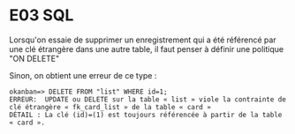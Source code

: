 # E03 SQL

Lorsqu'on essaie de supprimer un enregistrement qui a été référencé par une clé étrangère dans une autre table, il faut penser à définir une politique "ON DELETE"

Sinon, on obtient une erreur de ce type : 
```
okanban=> DELETE FROM "list" WHERE id=1;
ERREUR:  UPDATE ou DELETE sur la table « list » viole la contrainte de clé étrangère « fk_card_list » de la table « card »
DÉTAIL : La clé (id)=(1) est toujours référencée à partir de la table « card ».
```